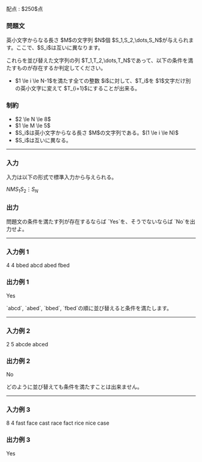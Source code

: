 
<div>

<span>

<span>

<p>
配点 : $250$点
</p>

<div>

<section>

### **問題文**

<p>
英小文字からなる長さ $M$の文字列 $N$個 $S_1,S_2,\dots,S_N$が与えられます。ここで、$S_i$は互いに異なります。
</p>

<p>
これらを並び替えた文字列の列 $T_1,T_2,\dots,T_N$であって、以下の条件を満たすものが存在するか判定してください。
</p>

<ul>

<li>
$1 \le i \le N-1$を満たす全ての整数 $i$に対して、$T_i$を $1$文字だけ別の英小文字に変えて $T_{i+1}$にすることが出来る。
</li>

</ul>

</section>

</div>

<div>

<section>

### **制約**

<ul>

<li>
$2 \le N \le 8$
</li>

<li>
$1 \le M \le 5$
</li>

<li>
$S_i$は英小文字からなる長さ $M$の文字列である。$(1 \le i \le N)$
</li>

<li>
$S_i$は互いに異なる。
</li>

</ul>

</section>

</div>

---

<div>

<div>

<section>

### **入力**

<p>
入力は以下の形式で標準入力から与えられる。
</p>

<div>

$N$$M$$S_1$$S_2$$\vdots$$S_N$
</div>

</section>

</div>

<div>

<section>

### **出力**

<p>
問題文の条件を満たす列が存在するならば `Yes`を、そうでないならば `No`を出力せよ。
</p>

</section>

</div>

</div>

---

<div>

<section>

### **入力例 1**

<div>

4 4
bbed
abcd
abed
fbed

</div>

</section>

</div>

<div>

<section>

### **出力例 1**

<div>

Yes

</div>

<p>
`abcd`, `abed`, `bbed`, `fbed`の順に並び替えると条件を満たします。
</p>

</section>

</div>

---

<div>

<section>

### **入力例 2**

<div>

2 5
abcde
abced

</div>

</section>

</div>

<div>

<section>

### **出力例 2**

<div>

No

</div>

<p>
どのように並び替えても条件を満たすことは出来ません。
</p>

</section>

</div>

---

<div>

<section>

### **入力例 3**

<div>

8 4
fast
face
cast
race
fact
rice
nice
case

</div>

</section>

</div>

<div>

<section>

### **出力例 3**

<div>

Yes

</div>

</section>

</div>

</span>

</span>

</div>
